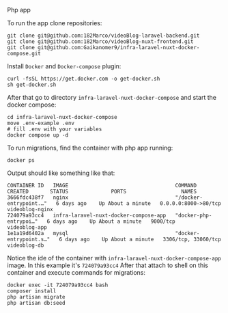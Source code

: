 Php app

To run the app clone repositories:

```
git clone git@github.com:182Marco/videoBlog-laravel-backend.git
git clone git@github.com:182Marco/videoBlog-nuxt-frontend.git
git clone git@github.com:Gaikanomer9/infra-laravel-nuxt-docker-compose.git
```

Install `Docker` and `Docker-compose` plugin:
```
curl -fsSL https://get.docker.com -o get-docker.sh
sh get-docker.sh
```

After that go to directory `infra-laravel-nuxt-docker-compose` and start the docker compose:

```
cd infra-laravel-nuxt-docker-compose
move .env-example .env
# fill .env with your variables
docker compose up -d
```

To run migrations, find the container with php app running:

```
docker ps
```

Output should like something like that:

```
CONTAINER ID   IMAGE                                   COMMAND                  CREATED       STATUS              PORTS                  NAMES
3666fdc438f7   nginx                                   "/docker-entrypoint.…"   6 days ago    Up About a minute   0.0.0.0:8000->80/tcp   videoblog-nginx
724079a93cc4   infra-laravel-nuxt-docker-compose-app   "docker-php-entrypoi…"   6 days ago    Up About a minute   9000/tcp               videoblog-app
1e1a19d6402a   mysql                                   "docker-entrypoint.s…"   6 days ago    Up About a minute   3306/tcp, 33060/tcp    videoblog-db
```

Notice the ide of the container with `infra-laravel-nuxt-docker-compose-app` image. In this example it's `724079a93cc4`
After that attach to shell on this container and execute commands for migrations:

```
docker exec -it 724079a93cc4 bash
composer install
php artisan migrate
php artisan db:seed
```
